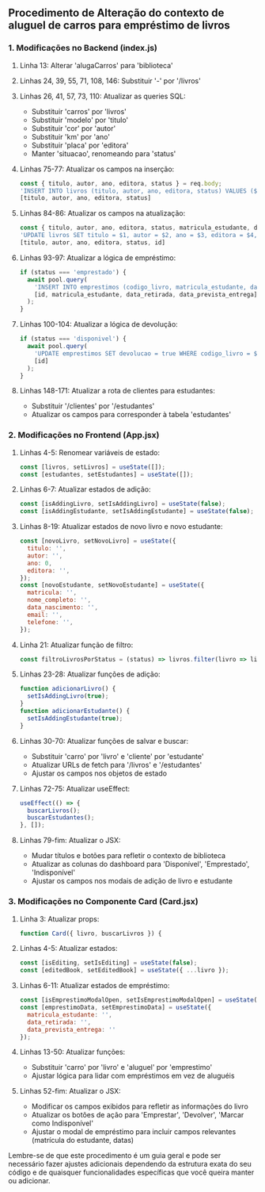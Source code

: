 
## Procedimento de Alteração do contexto de aluguel de carros para empréstimo de livros

### 1. Modificações no Backend (index.js)

1. Linha 13: Alterar 'alugaCarros' para 'biblioteca'

2. Linhas 24, 39, 55, 71, 108, 146: Substituir '-' por '/livros'

3. Linhas 26, 41, 57, 73, 110: Atualizar as queries SQL:
   - Substituir 'carros' por 'livros'
   - Substituir 'modelo' por 'titulo'
   - Substituir 'cor' por 'autor'
   - Substituir 'km' por 'ano'
   - Substituir 'placa' por 'editora'
   - Manter 'situacao', renomeando para 'status'

4. Linhas 75-77: Atualizar os campos na inserção:
   ```javascript
   const { titulo, autor, ano, editora, status } = req.body;
   'INSERT INTO livros (titulo, autor, ano, editora, status) VALUES ($1, $2, $3, $4, $5) RETURNING *',
   [titulo, autor, ano, editora, status]
   ```

5. Linhas 84-86: Atualizar os campos na atualização:
   ```javascript
   const { titulo, autor, ano, editora, status, matricula_estudante, data_retirada, data_prevista_entrega } = req.body;
   'UPDATE livros SET titulo = $1, autor = $2, ano = $3, editora = $4, status = $5 WHERE codigo = $6 RETURNING *',
   [titulo, autor, ano, editora, status, id]
   ```

6. Linhas 93-97: Atualizar a lógica de empréstimo:
   ```javascript
   if (status === 'emprestado') {
     await pool.query(
       'INSERT INTO emprestimos (codigo_livro, matricula_estudante, data_retirada, data_prevista_entrega) VALUES ($1, $2, $3, $4)',
       [id, matricula_estudante, data_retirada, data_prevista_entrega]
     );
   }
   ```

7. Linhas 100-104: Atualizar a lógica de devolução:
   ```javascript
   if (status === 'disponivel') {
     await pool.query(
       'UPDATE emprestimos SET devolucao = true WHERE codigo_livro = $1 AND devolucao = false',
       [id]
     );
   }
   ```

8. Linhas 148-171: Atualizar a rota de clientes para estudantes:
   - Substituir '/clientes' por '/estudantes'
   - Atualizar os campos para corresponder à tabela 'estudantes'

### 2. Modificações no Frontend (App.jsx)

1. Linhas 4-5: Renomear variáveis de estado:
   ```javascript
   const [livros, setLivros] = useState([]);
   const [estudantes, setEstudantes] = useState([]);
   ```

2. Linhas 6-7: Atualizar estados de adição:
   ```javascript
   const [isAddingLivro, setIsAddingLivro] = useState(false);
   const [isAddingEstudante, setIsAddingEstudante] = useState(false);
   ```

3. Linhas 8-19: Atualizar estados de novo livro e novo estudante:
   ```javascript
   const [novoLivro, setNovoLivro] = useState({
     titulo: '',
     autor: '',
     ano: 0,
     editora: '',
   });
   const [novoEstudante, setNovoEstudante] = useState({
     matricula: '',
     nome_completo: '',
     data_nascimento: '',
     email: '',
     telefone: '',
   });
   ```

4. Linha 21: Atualizar função de filtro:
   ```javascript
   const filtroLivrosPorStatus = (status) => livros.filter(livro => livro.status === status);
   ```

5. Linhas 23-28: Atualizar funções de adição:
   ```javascript
   function adicionarLivro() {
     setIsAddingLivro(true);
   }
   function adicionarEstudante() {
     setIsAddingEstudante(true);
   }
   ```

6. Linhas 30-70: Atualizar funções de salvar e buscar:
   - Substituir 'carro' por 'livro' e 'cliente' por 'estudante'
   - Atualizar URLs de fetch para '/livros' e '/estudantes'
   - Ajustar os campos nos objetos de estado

7. Linhas 72-75: Atualizar useEffect:
   ```javascript
   useEffect(() => {
     buscarLivros();
     buscarEstudantes();
   }, []);
   ```

8. Linhas 79-fim: Atualizar o JSX:
   - Mudar títulos e botões para refletir o contexto de biblioteca
   - Atualizar as colunas do dashboard para 'Disponível', 'Emprestado', 'Indisponível'
   - Ajustar os campos nos modais de adição de livro e estudante

### 3. Modificações no Componente Card (Card.jsx)

1. Linha 3: Atualizar props:
   ```javascript
   function Card({ livro, buscarLivros }) {
   ```

2. Linhas 4-5: Atualizar estados:
   ```javascript
   const [isEditing, setIsEditing] = useState(false);
   const [editedBook, setEditedBook] = useState({ ...livro });
   ```

3. Linhas 6-11: Atualizar estados de empréstimo:
   ```javascript
   const [isEmprestimoModalOpen, setIsEmprestimoModalOpen] = useState(false);
   const [emprestimoData, setEmprestimoData] = useState({
     matricula_estudante: '',
     data_retirada: '',
     data_prevista_entrega: ''
   });
   ```

4. Linhas 13-50: Atualizar funções:
   - Substituir 'carro' por 'livro' e 'aluguel' por 'emprestimo'
   - Ajustar lógica para lidar com empréstimos em vez de aluguéis

5. Linhas 52-fim: Atualizar o JSX:
   - Modificar os campos exibidos para refletir as informações do livro
   - Atualizar os botões de ação para 'Emprestar', 'Devolver', 'Marcar como Indisponível'
   - Ajustar o modal de empréstimo para incluir campos relevantes (matrícula do estudante, datas)

Lembre-se de que este procedimento é um guia geral e pode ser necessário fazer ajustes adicionais dependendo da estrutura exata do seu código e de quaisquer funcionalidades específicas que você queira manter ou adicionar.

